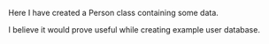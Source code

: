 Here I have created a Person class containing some data.

I believe it would prove useful while creating example user database.
